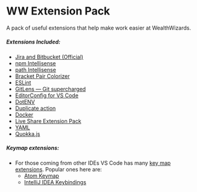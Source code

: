 # WW Extension Pack

A pack of useful extensions that help make work easier at WealthWizards.

##### Extensions Included:

- [Jira and Bitbucket (Official)](https://marketplace.visualstudio.com/items?itemName=Atlassian.atlascode)
- [npm Intellisense](https://marketplace.visualstudio.com/items?itemName=christian-kohler.npm-intellisense)
- [path Intellisense](https://marketplace.visualstudio.com/items?itemName=christian-kohler.path-intellisense)
- [Bracket Pair Colorizer](https://marketplace.visualstudio.com/items?itemName=CoenraadS.bracket-pair-colorizer)
- [ESLint](https://marketplace.visualstudio.com/items?itemName=dbaeumer.vscode-eslint)
- [GitLens — Git supercharged](https://marketplace.visualstudio.com/items?itemName=eamodio.gitlens)
- [EditorConfig for VS Code](https://marketplace.visualstudio.com/items?itemName=EditorConfig.EditorConfig)
- [DotENV](https://marketplace.visualstudio.com/items?itemName=mikestead.dotenv)
- [Duplicate action](https://marketplace.visualstudio.com/items?itemName=mrmlnc.vscode-duplicate)
- [Docker](https://marketplace.visualstudio.com/items?itemName=ms-azuretools.vscode-docker)
- [Live Share Extension Pack](https://marketplace.visualstudio.com/items?itemName=ms-vsliveshare.vsliveshare-pack)
- [YAML](https://marketplace.visualstudio.com/items?itemName=redhat.vscode-yaml)
- [Quokka.js](https://marketplace.visualstudio.com/items?itemName=wallabyjs.quokka-vscode)

##### Keymap extensions:
  
- For those coming from other IDEs VS Code has many [key map extensions](https://marketplace.visualstudio.com/search?target=vscode&category=Keymaps&sortBy=Installs). Popular ones here are:
    - [Atom Keymap](https://marketplace.visualstudio.com/items?itemName=ms-vscode.atom-keybindings)
    - [IntelliJ IDEA Keybindings](https://marketplace.visualstudio.com/items?itemName=k--kato.intellij-idea-keybindings)
